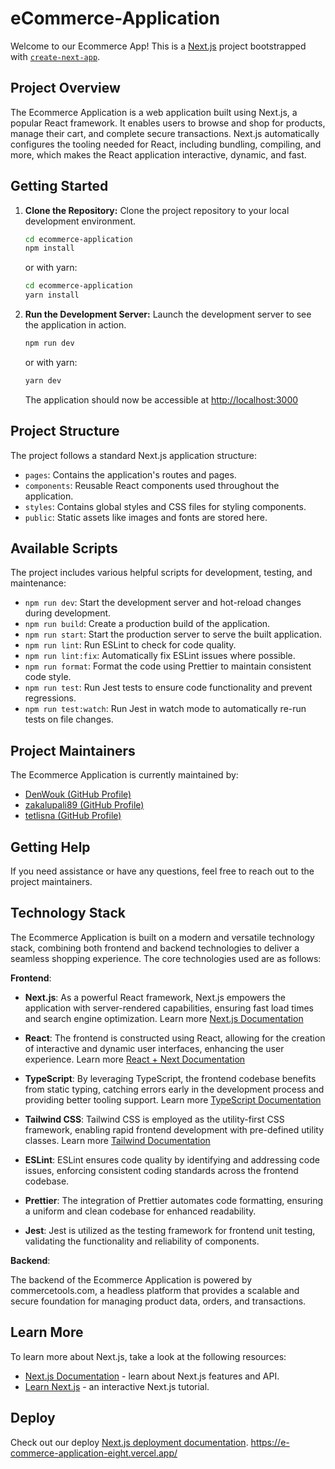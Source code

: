# eCommerce-Application

Welcome to our Ecommerce App! This is a [Next.js](https://nextjs.org/) project bootstrapped with [`create-next-app`](https://github.com/vercel/next.js/tree/canary/packages/create-next-app).

## Project Overview

The Ecommerce Application is a web application built using Next.js, a popular React framework. It enables users to browse and shop for products, manage their cart, and complete secure transactions. Next.js automatically configures the tooling needed for React, including bundling, compiling, and more, which makes the React application interactive, dynamic, and fast.

## Getting Started

1. **Clone the Repository:** Clone the project repository to your local development environment.

   ```bash
   cd ecommerce-application
   npm install
   ```

   or with yarn:

   ```bash
   cd ecommerce-application
   yarn install
   ```

2. **Run the Development Server:** Launch the development server to see the application in action.

   ```bash
   npm run dev
   ```

   or with yarn:

   ```bash
   yarn dev
   ```

   The application should now be accessible at [http://localhost:3000](http://localhost:3000)

## Project Structure

The project follows a standard Next.js application structure:

- `pages`: Contains the application's routes and pages.
- `components`: Reusable React components used throughout the application.
- `styles`: Contains global styles and CSS files for styling components.
- `public`: Static assets like images and fonts are stored here.

## Available Scripts

The project includes various helpful scripts for development, testing, and maintenance:

- `npm run dev`: Start the development server and hot-reload changes during development.
- `npm run build`: Create a production build of the application.
- `npm run start`: Start the production server to serve the built application.
- `npm run lint`: Run ESLint to check for code quality.
- `npm run lint:fix`: Automatically fix ESLint issues where possible.
- `npm run format`: Format the code using Prettier to maintain consistent code style.
- `npm run test`: Run Jest tests to ensure code functionality and prevent regressions.
- `npm run test:watch`: Run Jest in watch mode to automatically re-run tests on file changes.

## Project Maintainers

The Ecommerce Application is currently maintained by:

- [DenWouk (GitHub Profile)](https://github.com/DenWouk)
- [zakalupali89 (GitHub Profile)](https://github.com/zakalupali89)
- [tetlisna (GitHub Profile)](https://github.com/tetlisna)

## Getting Help

If you need assistance or have any questions, feel free to reach out to the project maintainers.

## Technology Stack

The Ecommerce Application is built on a modern and versatile technology stack, combining both frontend and backend technologies to deliver a seamless shopping experience. The core technologies used are as follows:

**Frontend**:

- **Next.js**: As a powerful React framework, Next.js empowers the application with server-rendered capabilities, ensuring fast load times and search engine optimization. Learn more [Next.js Documentation](https://nextjs.org/docs)

- **React**: The frontend is constructed using React, allowing for the creation of interactive and dynamic user interfaces, enhancing the user experience. Learn more [React + Next Documentation](https://react.dev/learn/start-a-new-react-project)

- **TypeScript**: By leveraging TypeScript, the frontend codebase benefits from static typing, catching errors early in the development process and providing better tooling support. Learn more [TypeScript Documentation](https://www.typescriptlang.org/docs/)

- **Tailwind CSS**: Tailwind CSS is employed as the utility-first CSS framework, enabling rapid frontend development with pre-defined utility classes. Learn more [Tailwind Documentation](https://tailwindui.com/documentation)

- **ESLint**: ESLint ensures code quality by identifying and addressing code issues, enforcing consistent coding standards across the frontend codebase.

- **Prettier**: The integration of Prettier automates code formatting, ensuring a uniform and clean codebase for enhanced readability.

- **Jest**: Jest is utilized as the testing framework for frontend unit testing, validating the functionality and reliability of components.

**Backend**:

The backend of the Ecommerce Application is powered by commercetools.com, a headless platform that provides a scalable and secure foundation for managing product data, orders, and transactions.

## Learn More

To learn more about Next.js, take a look at the following resources:

- [Next.js Documentation](https://nextjs.org/docs) - learn about Next.js features and API.
- [Learn Next.js](https://nextjs.org/learn) - an interactive Next.js tutorial.

## Deploy

Check out our deploy [Next.js deployment documentation](https://nextjs.org/docs/deployment).
https://e-commerce-application-eight.vercel.app/
